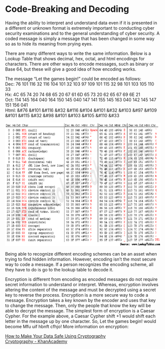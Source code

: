 # Code-Breaking and Decoding 

Having the ability to interpret and understand data even if it is presented in a different or unknown format is extremely important to conducting cyber security examinations and to the general understanding of cyber security. A coded message is simply a message that has been changed in some way so as to hide its meaning from prying eyes. <br>

There are many different ways to write the same information. Below is a Lookup Table that shows decimal, hex, octal, and html encodings for characters. There are other ways to encode messages, such as binary or Base 64, but these will give a good idea of how encoding works. <br>

The message “Let the games begin!” could be encoded as follows: <br>
Dec: 76 101 116 32 116 104 101 32 103 97 109 101 115 32 98 101 103 105 110 33 <br>
Hx: 4C 65 74 20 74 68 65 20 67 61 6D 65 73 20 62 65 67 69 6E 21 <br>
Oct: 114 145 164 040 164 150 145 040 147 141 155 145 163 040 142 145 147 151 156 041 <br>
Html: &#76 &#101 &#116 &#32 &#116 &#104 &#101 &#32 &#103 &#97 &#109 &#101 &#115 &#32 &#98 &#101 &#103 &#105 &#110 &#33 <br>

<p align="center">
<img width="650px" height="400px" src="/00_Archive/images/asciiTable.png" alt="AsciiTable"/>
</p>

Being able to recognize different encoding schemes can be an asset when trying to find hidden information. However, encoding isn’t the most secure way to code a message. If a person recognizes the encoding scheme, all they have to do is go to the lookup table to decode it. <br>

Encryption is different from encoding as encoded messages do not require secret information to understand or interpret. Whereas, encryption involves altering the content of the message and must be decrypted using a secret key to reverse the process. Encryption is a more secure way to code a message. Encryption takes a key known by the encoder and uses that key to change the message. Then, only the people that know the key will be able to decrypt the message. The simplest form of encryption is a Caesar Cypher. For the example above, a Caesar Cypher shift +1 would shift each letter in the message up by one character. So, Let the games begin! would become Mfu uif hbnft cfhjo! More information on encryption: <br>

[How to Make Your Data Safe Using Cryptography](https://www.guru99.com/how-to-make-your-data-safe-using-cryptography.html) <br>
[Cryptography - KhanAcademy](https://www.khanacademy.org/computing/computer-science/cryptography) <br>
